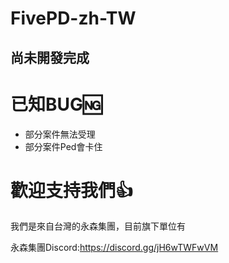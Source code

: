 # FivePD-zh-TW
## 尚未開發完成
# 已知BUG🆖
- 部分案件無法受理
- 部分案件Ped會卡住

# 歡迎支持我們👍
我們是來自台灣的永森集團，目前旗下單位有

永森集團Discord:https://discord.gg/jH6wTWFwVM

